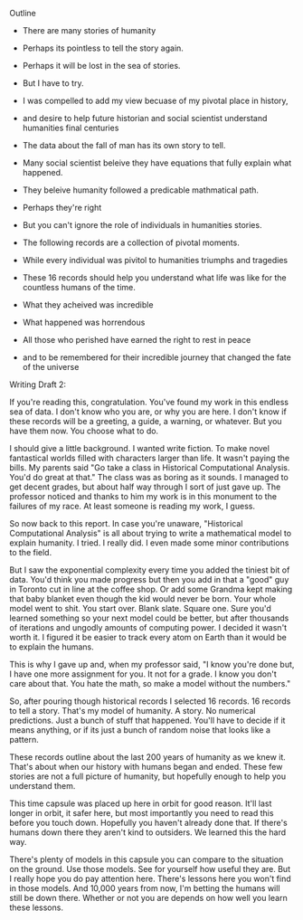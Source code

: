 Outline
* There are many stories of humanity
* Perhaps its pointless to tell the story again.
* Perhaps it will be lost in the sea of stories.
* But I have to try.
* I was compelled to add my view becuase of my pivotal place in history,
* and desire to help future historian and social scientist understand humanities final centuries

* The data about the fall of man has its own story to tell. 
* Many social scientist beleive they have equations that fully explain what happened. 
* They beleive humanity followed a predicable mathmatical path.
* Perhaps they're right
* But you can't ignore the role of individuals in humanities stories. 

* The following records are a collection of pivotal moments. 
* While every individual was pivitol to humanities triumphs and tragedies
* These 16 records should help you understand what life was like for the countless humans of the time.
* What they acheived was incredible
* What happened was horrendous
* All those who perished have earned the right to rest in peace
* and to be remembered for their incredible journey that changed the fate of the universe


Writing Draft 2:

If you're reading this, congratulation. You've found my work in this endless sea of data. I don't know who you are, or why you are here. I don't know if these records will be a greeting, a guide, a warning, or whatever. But you have them now. You choose what to do. 

I should give a little background. I wanted write fiction. To make novel fantastical worlds filled with characters larger than life. It wasn't paying the bills. My parents said "Go take a class in Historical Computational Analysis. You'd do great at that." The class was as boring as it sounds. I managed to get decent grades, but about half way through I sort of just gave up. The professor noticed and thanks to him my work is in this monument to the failures of my race. At least someone is reading my work, I guess. 

So now back to this report. In case you're unaware, "Historical Computational Analysis" is all about trying to write a mathematical model to explain humanity. I tried. I really did. I even made some minor contributions to the field. 

But I saw the exponential complexity every time you added the tiniest bit of data. You'd think you made progress but then you add in that a "good" guy in Toronto cut in line at the coffee shop. Or add some Grandma kept making that baby blanket even though the kid would never be born. Your whole model went to shit. You start over. Blank slate. Square one. Sure you'd learned something so your next model could be better, but after thousands of iterations and ungodly amounts of computing power. I decided it wasn't worth it. I figured it be easier to track every atom on Earth than it would be to explain the humans.

This is why I gave up and, when my professor said, "I know you're done but, I have one more assignment for you. It not for a grade. I know you don't care about that. You hate the math, so make a model without the numbers."

 So, after pouring though historical records I selected 16 records. 16 records to tell a story. That's my model of humanity. A story. No numerical predictions. Just a bunch of stuff that happened. You'll have to decide if it means anything, or if its just a bunch of random noise that looks like a pattern. 
 
 These records outline about the last 200 years of humanity as we knew it. That's about when our history with humans began and ended. These few stories are not a full picture of humanity, but hopefully enough to help you understand them. 
 
 This time capsule was placed up here in orbit for good reason. It'll last longer in orbit, it safer here, but most importantly you need to read this before you touch down. Hopefully you haven't already done that. If there's humans down there they aren't kind to outsiders. We learned this the hard way.

There's plenty of models in this capsule you can compare to the situation on the ground. Use those models. See for yourself how useful they are. But I really hope you do pay attention here. There's lessons here you won't find in those models. And 10,000 years from now, I'm betting the humans will still be down there. Whether or not you are depends on how well you learn these lessons. 